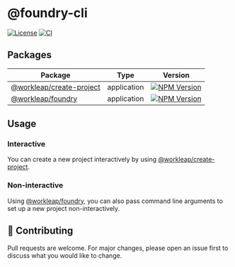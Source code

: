 # @foundry-cli

[![License](https://img.shields.io/badge/License-Apache_2.0-blue.svg)](./LICENSE)
[![CI](https://github.com/workleap/wl-foundry-cli/actions/workflows/ci.yml/badge.svg)](https://github.com/workleap/wl-foundry-cli/actions/workflows/ci.yml)

## Packages

| Package                 | Type        | Version                                                                                                                                     |
|-------------------------| ----------- |---------------------------------------------------------------------------------------------------------------------------------------------|
| [@workleap/create-project](./packages/create-project/README.md) | application | [![NPM Version](http://img.shields.io/npm/v/@workleap/create-project.svg?style=flat)](https://www.npmjs.org/package/@workleap/create-project) |
| [@workleap/foundry](./packages/foundry/README.md)       | application | [![NPM Version](http://img.shields.io/npm/v/@workleap/foundry.svg?style=flat)](https://www.npmjs.org/package/@workleap/foundry)             |

## Usage

### Interactive

You can create a new project interactively by using [@workleap/create-project](packages/create-project/README.md).

### Non-interactive

Using [@workleap/foundry](packages/foundry/README.md), you can also pass command line arguments to set up a new project non-interactively.

## 🤝 Contributing

Pull requests are welcome. For major changes, please open an issue first to discuss what you would like to change.
